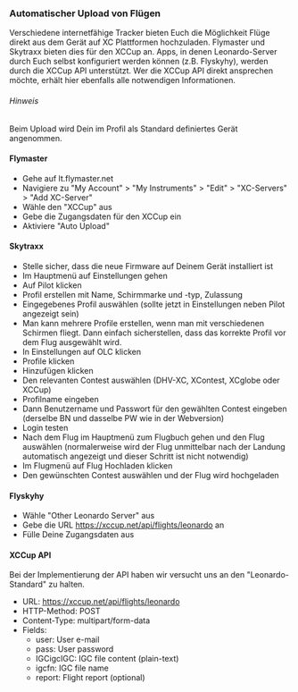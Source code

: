 ### Automatischer Upload von Flügen

Verschiedene internetfähige Tracker bieten Euch die Möglichkeit Flüge direkt aus dem Gerät auf XC Plattformen hochzuladen.
Flymaster und Skytraxx bieten dies für den XCCup an. Apps, in denen Leonardo-Server durch Euch selbst konfiguriert werden können (z.B. Flyskyhy), werden durch die XCCup API unterstützt.
Wer die XCCup API direkt ansprechen möchte, erhält hier ebenfalls alle notwendigen Informationen.

###### Hinweis
Beim Upload wird Dein im Profil als Standard definiertes Gerät angenommen. 

#### Flymaster
- Gehe auf lt.flymaster.net 
- Navigiere zu "My Account" > "My Instruments" > "Edit" > "XC-Servers" > "Add XC-Server" 
- Wähle den "XCCup" aus
- Gebe die Zugangsdaten für den XCCup ein
- Aktiviere "Auto Upload"

#### Skytraxx
- Stelle sicher, dass die neue Firmware auf Deinem Gerät installiert ist
- Im Hauptmenü auf Einstellungen gehen
- Auf Pilot klicken
- Profil erstellen mit Name, Schirmmarke und -typ, Zulassung 
- Eingegebenes Profil auswählen (sollte jetzt in Einstellungen neben Pilot angezeigt sein)
- Man kann mehrere Profile erstellen, wenn man mit verschiedenen Schirmen fliegt. Dann einfach sicherstellen, dass das korrekte Profil vor dem Flug ausgewählt wird.
- In Einstellungen auf OLC klicken
- Profile klicken
- Hinzufügen klicken
- Den relevanten Contest auswählen (DHV-XC, XContest, XCglobe oder XCCup)
- Profilname eingeben
- Dann Benutzername und Passwort für den gewählten Contest eingeben (derselbe BN und dasselbe PW wie in der Webversion)
- Login testen
- Nach dem Flug im Hauptmenü zum Flugbuch gehen und den Flug auswählen (normalerweise wird der Flug unmittelbar nach der Landung automatisch angezeigt und dieser Schritt ist nicht notwendig)
- Im Flugmenü auf Flug Hochladen klicken
- Den gewünschten Contest auswählen und der Flug wird hochgeladen 

#### Flyskyhy
- Wähle "Other Leonardo Server" aus
- Gebe die URL https://xccup.net/api/flights/leonardo an
- Fülle Deine Zugangsdaten aus

#### XCCup API
Bei der Implementierung der API haben wir versucht uns an den "Leonardo-Standard" zu halten.

* URL: https://xccup.net/api/flights/leonardo
* HTTP-Method: POST
* Content-Type: multipart/form-data
* Fields:
    * user: User e-mail
    * pass: User password
    * IGCigcIGC: IGC file content (plain-text)
    * igcfn: IGC file name
    * report: Flight report (optional)

